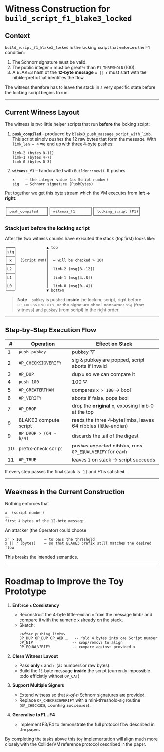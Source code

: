 # Witness Construction for `build_script_f1_blake3_locked`

## Context
`build_script_f1_blake3_locked` is the locking script that enforces the F1 condition:
1. The Schnorr signature must be valid.
2. The public integer `x` must be greater than `F1_THRESHOLD` (100).
3. A BLAKE3 hash of the **12‑byte message** `x || r` must start with the nibble‑prefix that identifies the flow.

The witness therefore has to leave the stack in a very specific state before the locking script begins to run.

---

## Current Witness Layout

The witness is *two* little helper scripts that run **before** the locking script:

1. **`push_compiled`** – produced by `blake3_push_message_script_with_limb`.
   This script simply pushes the 12 raw bytes that form the message.
   With `limb_len = 4` we end up with three 4‑byte pushes:

   ```text
   limb‑2 (bytes 8‑11)
   limb‑1 (bytes 4‑7)
   limb‑0 (bytes 0‑3)
   ```

2. **`witness_f1`** – handcrafted with `Builder::new()`.
   It pushes
   ```text
   x     – the integer value (as Script number)
   sig   – Schnorr signature (PushBytes)
   ```

Put together we get this byte stream which the VM executes from **left → right**:

```text
┌──────────────────┐┌──────────────────┐┌────────────────────┐
│ push_compiled    ││ witness_f1       ││ locking_script (F1)│
└──────────────────┘└──────────────────┘└────────────────────┘
```

### Stack just before the locking script
After the two witness chunks have executed the stack (top first) looks like:

```text
┌───┐              ▲ top
│sig│              │
├───┤              │
│ x │  (Script num)│  ← will be checked > 100
├───┤              │
│L2 │              │  limb‑2 (msg[8..12])
├───┤              │
│L1 │              │  limb‑1 (msg[4..8])
├───┤              │
│L0 │              │  limb‑0 (msg[0..4])
└───┘              ▼ bottom
```

> **Note** `pubkey` is pushed **inside** the locking script, right before `OP_CHECKSIGVERIFY`, so the signature check consumes `sig` (from witness) and `pubkey` (from script) in the right order.

---

## Step‑by‑Step Execution Flow

| #   | Operation              | Effect on Stack                                                 |
| --- | ---------------------- | --------------------------------------------------------------- |
| 1   | `push pubkey`          | pubkey ▽                                                        |
| 2   | `OP_CHECKSIGVERIFY`    | sig & pubkey are popped, script aborts if invalid               |
| 3   | `OP_DUP`               | dup `x` so we can compare it                                    |
| 4   | `push 100`             | 100 ▽                                                           |
| 5   | `OP_GREATERTHAN`       | compares `x > 100` → bool                                       |
| 6   | `OP_VERIFY`            | aborts if false, pops bool                                      |
| 7   | `OP_DROP`              | drop the **original** `x`, exposing limb‑0 at the top           |
| 8   | BLAKE3 compute script  | reads the three 4‑byte limbs, leaves 64 nibbles (little‑endian) |
| 9   | `OP_DROP × (64 - b/4)` | discards the tail of the digest                                 |
| 10  | prefix‑check script    | pushes expected nibbles, runs `OP_EQUALVERIFY` for each         |
| 11  | `OP_TRUE`              | leaves `1` on stack → script succeeds                           |

If every step passes the final stack is `[1]` and F1 is satisfied.

---

## Weakness in the Current Construction
Nothing enforces that

```text
x  (script number)
==
first 4 bytes of the 12‑byte message
```

An attacker (the Operator) could choose

```text
x′ > 100          – to pass the threshold
x || r (bytes)    – so that BLAKE3 prefix still matches the desired flow
```

This breaks the intended semantics.

---

# Roadmap to Improve the Toy Prototype

1. **Enforce `x` Consistency**
   * Reconstruct the 4‑byte little‑endian `x` from the message limbs and compare it with the numeric `x` already on the stack.
   * Sketch:
     ```text
     <after pushing limbs>
     OP_DUP OP_DUP OP_ADD …   -- fold 4 bytes into one Script number
     OP_NIP                  -- swap/remove to align
     OP_EQUALVERIFY          -- compare against provided x
     ```

2. **Clean Witness Layout**
   * Pass **only** `x` and `r` (as numbers or raw bytes).
   * Build the 12‑byte message **inside** the script (currently impossible todo efficintly without `OP_CAT`)

3. **Support Multiple Signers**
   * Extend witness so that *k‑of‑n* Schnorr signatures are provided.
   * Replace `OP_CHECKSIGVERIFY` with a mini‑threshold‑sig routine (`OP_CHECKSIG`, counting successes).

4. **Generalise to F1…F4**
   * Implement F3/F4 to demonstrate the full protocol flow described in the paper.

By completing the tasks above this toy implementation will align much more closely with the ColliderVM reference protocol described in the paper. 